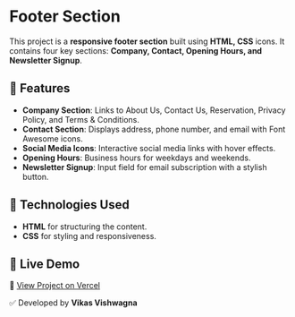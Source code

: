 # Footer Section

This project is a **responsive footer section** built using **HTML, CSS** icons. It contains four key sections: **Company, Contact, Opening Hours, and Newsletter Signup**.

## 📌 Features
- **Company Section**: Links to About Us, Contact Us, Reservation, Privacy Policy, and Terms & Conditions.
- **Contact Section**: Displays address, phone number, and email with Font Awesome icons.
- **Social Media Icons**: Interactive social media links with hover effects.
- **Opening Hours**: Business hours for weekdays and weekends.
- **Newsletter Signup**: Input field for email subscription with a stylish button.

## 🎨 Technologies Used
- **HTML** for structuring the content.
- **CSS** for styling and responsiveness.


## 🚀 Live Demo
🔗 [View Project on Vercel]( https://footerbar-hvpe3h5lx-kv-sai-vikas-projects.vercel.app/)


✅ Developed by **Vikas Vishwagna**

